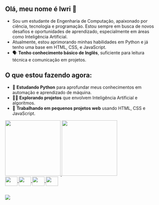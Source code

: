 ## Olá, meu nome é Iwri 👋

- Sou um estudante de Engenharia de Computação, apaixonado por ciência, tecnologia e programação. Estou sempre em busca de novos desafios e oportunidades de aprendizado, especialmente em áreas como Inteligência Artificial.
- Atualmente, estou aprimorando minhas habilidades em Python e já tenho uma base em HTML, CSS, e JavaScript.
- 🗣️ **Tenho conhecimento básico de Inglês**, suficiente para leitura técnica e comunicação em projetos.
  
## O que estou fazendo agora:
- 🌱 **Estudando Python** para aprofundar meus conhecimentos em automação e aprendizado de máquina.
- 👨‍💻 **Explorando projetos** que envolvem Inteligência Artificial e algoritmos.
- 🔧 **Trabalhando em pequenos projetos web** usando HTML, CSS e JavaScript.

<div>
  <a href=https://github.com/Iwri>
    <img height="180em" src="https://github-readme-stats.vercel.app/api?username=Iwri&show_icons=true&theme=dark&include_all_commits=true&count_private=true"/>
    <img height="180em" src="https://github-readme-stats.vercel.app/api/top-langs/?username=Iwri&layout=compact&langs_count=16&theme=dark"/>
</div>

<div>
  <img align="center" height="30" width="40" src="https://cdn.jsdelivr.net/gh/devicons/devicon@latest/icons/html5/html5-original.svg"/>
  <img align="center" height="30" width="40" src="https://cdn.jsdelivr.net/gh/devicons/devicon@latest/icons/css3/css3-original.svg" />     
  <img align="center" height="30" width="40" src="https://cdn.jsdelivr.net/gh/devicons/devicon@latest/icons/javascript/javascript-original.svg" />               
  <img align="center" height="30" width="40" src="https://cdn.jsdelivr.net/gh/devicons/devicon@latest/icons/python/python-original.svg"/>       
</div>

##

<div>
 <a href="mailto:iwri.com@gmail.com">
  <img src="https://img.shields.io/badge/-Gmail-%23333?style=for-the-badge&logo=gmail&logoColor=white" target="_blank">
</a>

</div>

